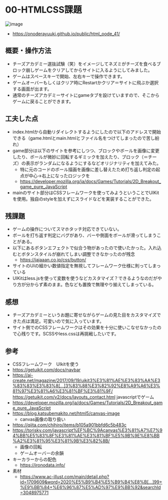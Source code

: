# 00-HTMLCSS課題
![image](https://user-images.githubusercontent.com/38471145/120218568-e772fe00-c274-11eb-8266-c64718fac06c.png)
   - https://onoderayuuki.github.io/public/html_oode_41/
## 概要・操作方法
 - チーズアカデミー選抜試験（笑）をイメージしてネズミがチーズを食べるブロック崩しゲームをクリアしてからサイトに入るようにしてみました。
 - ゲームはスペースキーで開始、左右キーで操作できます。
 - ゲームオーバーもしくはクリア時にRestartかクリア＝サイトに飛ぶか選択する画面が出ます。
 - 通常のチーズアカデミーサイトにgameタブを設けていますので、そこからゲームに戻ることができます。
## 工夫した点
 - index.htmlから自動リダイレクトするようにしたので以下のアドレスで開始できる（game.htmlとmain.htmlとファイル名をつけてしまったので苦し紛れ）
 - game部分は以下のサイトを参考にしつつ、ブロックやボールを画像に変更したり、ボールが微妙に回転するギミックを加えたり、ブロック（＝チーズ）の表示がランダムになるようにするなどオリジナリティを加えてみた。
   - 特に元のコードのボール描画を画像に差し替えたため打ち返し判定の起点が中心→右上になったロジックを
   - https://developer.mozilla.org/ja/docs/Games/Tutorials/2D_Breakout_game_pure_JavaScript
 - mainのサイト部分はCSSフレームワークを使ってみようということでUIKitを使用。独自のstyleを加えずにスライドなどを実装することができた。
## 残課題
 - ゲームの操作についてスマホタッチ対応できていない。
 - ボールを打ち返す判定にバグがあり、バーや側面をボールが滑ってしまうことがある。
 - 以下にあるボタンエフェクトで似合う物があったので使いたかった。入れ込むとボタンスタイルが崩れてしまい調整できなかったのが残念
    - https://jajaaan.co.jp/css/button/
 - サイトのUIの細かい数値指定を無視してフレームワーク仕様に則ってしまっている
 -  UIKitはless.jsを使って変数を使うなどカスタマイズ？できるようなのだがやり方が分からず素のまま。色なども置換で無理やり揃えてしまっている。
## 感想
  -  チーズアカデミーというお題に寄せながらゲームの見た目をカスタマイズできた点は満足。可愛いので気に入っています。
  - サイト側でのCSSフレームワークはその効果を十分に使いこなせなかったので心残りです。SCSSやless.cssは再挑戦したいです。
## 参考
- CSSフレームワーク　UIkitを使う
 - https://getuikit.com/docs/navbar
 - https://ai-create.net/magazine/2017/09/19/uikit3%E3%81%AE%E3%83%AA%E3%83%83%E3%83%8[…]3%83%88%E3%82%92%E8%A9%A6%E3%81%97%E3%81%A6%E3%81%BF%E3%81%9F/
https://getuikit.com/v2/docs/layouts_contact.html
javascriptでゲーム
- https://developer.mozilla.org/ja/docs/Games/Tutorials/2D_Breakout_game_pure_JavaScript
- https://blog.katsubemakito.net/html5/canvas-image
  - canvas画像の取り扱い
- https://qiita.com/chihiro/items/b105a901bbfd6c5b483c
- https://torisky.com/javascript%EF%BC%9Acanvas%E3%81%A7%E7%94%BB%E5%83%8F%E3%81%AE%E3%81%BF%E5%9B%9E%E8%BB%A2%E3%81%95%E3%81%9B%E3%82%8B/ 
  - 画像の回転
  - ゲームオーバーの余韻
- キーカラーからの配色
   - https://ironodata.info/
- 素材
    - https://www.ac-illust.com/main/detail.php?id=1709609&word=2020%E5%B9%B4%E5%B9%B4%E8%B[…]99+%E9%BB%84+%E6%96%87%E5%AD%97%E9%BB%92&searchId=3048975771

